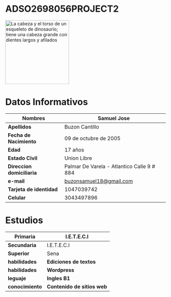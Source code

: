 # ADSO2698056PROJECT2
     
<img src="https://user-images.githubusercontent.com/126476898/221572765-633639b4-ecbb-424d-8938-2369237a189e.jpeg"
alt="La cabeza y el torso de un esqueleto de dinosaurio;
      tiene una cabeza grande con dientes largos y afilados"
width="200"
height="200">
# Datos Informativos 
|**Nombres**|__Samuel Jose__|
|-----------|------------------|
|**Apellidos**| Buzon  Cantillo |
|**Fecha de Nacimiento**| 09 de octubre de 2005 |
|**Edad**| 17 años |
|**Estado Civil**| Union Libre |
|**Direccion domiciliaria**| Palmar De Varela - Atlantico  Calle 9 # 884 |
|**e-mail**| buzonsamuel18@gmail.com |
|**Tarjeta de identidad**| 1047039742 |
|**Celular**| 3043497896 |

 # Estudios 
|**Primaria**| I.E.T.E.C.I |
|---------|-------------|
|**Secundaria**| I.E.T.E.C.I |
|**Superior**| Sena |
|**habilidades**| __Ediciones de textos__ |
|**habilidades**| __Wordpress__ |
|**leguaje**| __Ingles B1__|
|**conocimiento**| __Contenido de sitios web__|